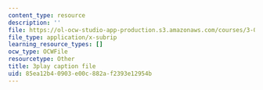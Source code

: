 ```yaml
---
content_type: resource
description: ''
file: https://ol-ocw-studio-app-production.s3.amazonaws.com/courses/3-091-introduction-to-solid-state-chemistry-fall-2018/85ea12b40903e00c882af2393e12954b_bhPMi2IvZXs.srt
file_type: application/x-subrip
learning_resource_types: []
ocw_type: OCWFile
resourcetype: Other
title: 3play caption file
uid: 85ea12b4-0903-e00c-882a-f2393e12954b
---
```

